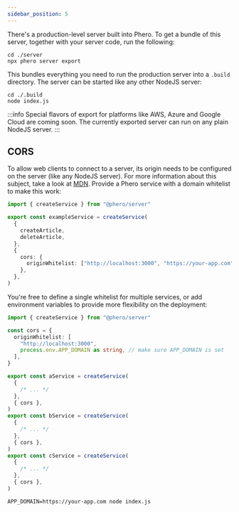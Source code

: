 ```yaml
---
sidebar_position: 5
---
```


There's a production-level server built into Phero. To get a bundle of this server, together with your server code, run the following:

```
cd ./server
npx phero server export
```

This bundles everything you need to run the production server into a `.build` directory. The server can be started like any other NodeJS server:

```
cd ./.build
node index.js
```

:::info
Special flavors of export for platforms like AWS, Azure and Google Cloud are coming soon. The currently exported server can run on any plain NodeJS server.
:::

## CORS

To allow web clients to connect to a server, its origin needs to be configured on the server (like any NodeJS server). For more information about this subject, take a look at [MDN](https://developer.mozilla.org/en-US/docs/Glossary/CORS). Provide a Phero service with a domain whitelist to make this work:

```ts
import { createService } from "@phero/server"

export const exampleService = createService(
  {
    createArticle,
    deleteArticle,
  },
  {
    cors: {
      originWhitelist: ["http://localhost:3000", "https://your-app.com"],
    },
  },
)
```

You're free to define a single whitelist for multiple services, or add environment variables to provide more flexibility on the deployment:

```ts
import { createService } from "@phero/server"

const cors = {
  originWhitelist: [
    "http://localhost:3000",
    process.env.APP_DOMAIN as string, // make sure APP_DOMAIN is set
  ],
}

export const aService = createService(
  {
    /* ... */
  },
  { cors },
)
export const bService = createService(
  {
    /* ... */
  },
  { cors },
)
export const cService = createService(
  {
    /* ... */
  },
  { cors },
)
```

```
APP_DOMAIN=https://your-app.com node index.js
```
